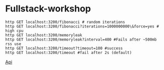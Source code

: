 Fullstack-workshop
==================

```
http GET localhost:3200/fibonacci # random iterations
http GET localhost:3200/fibonacci?iterations=1000000000\&force=yes # high cpu
http GET localhost:3200/memoryleak
http GET localhost:3200/memoryleak?interval=400 #Fails after ~500mb rss use
http GET localhost:3200/timeout?timeout=100 #success
http GET localhost:3200/timeout #fail after 2s (default)
```

[Api](./doc/index.html)

